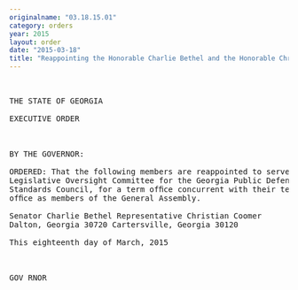 ```yaml
---
originalname: "03.18.15.01"
category: orders
year: 2015
layout: order
date: "2015-03-18"
title: "Reappointing the Honorable Charlie Bethel and the Honorable Christian Coomer as members of the Legislative Oversight Committee for Georgia Public Defender Standards Council"
---
```

<pre>
    

THE STATE OF GEORGIA

EXECUTIVE ORDER

 

BY THE GOVERNOR:

ORDERED: That the following members are reappointed to serve on the
Legislative Oversight Committee for the Georgia Public Defender
Standards Council, for a term ofﬁce concurrent with their terms of
ofﬁce as members of the General Assembly.

Senator Charlie Bethel Representative Christian Coomer
Dalton, Georgia 30720 Cartersville, Georgia 30120

This eighteenth day of March, 2015

        

GOV RNOR

 

 

</pre>
